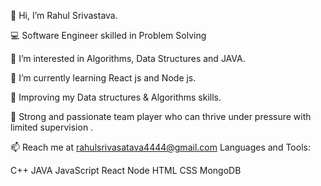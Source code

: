 👋 Hi, I’m Rahul Srivastava.

💻 Software Engineer skilled in Problem Solving

👀 I’m interested in Algorithms, Data Structures and JAVA.

🌱 I’m currently learning React js and Node js.

💼 Improving my Data structures & Algorithms skills.

💎 Strong and passionate team player who can thrive under pressure with limited supervision .

📫 Reach me at rahulsrivasatava4444@gmail.com
Languages and Tools:

C++ JAVA JavaScript React Node HTML CSS MongoDB


